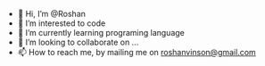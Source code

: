 - 👋 Hi, I’m @Roshan
- 👀 I’m interested to code
- 🌱 I’m currently learning programing language
- 💞️ I’m looking to collaborate on ...
- 📫 How to reach me, by mailing me on roshanvinson@gmail.com

<!---
Roshano2/Roshano2 is a ✨ special ✨ repository because its `README.md` (this file) appears on your GitHub profile.
You can click the Preview link to take a look at your changes.
--->

